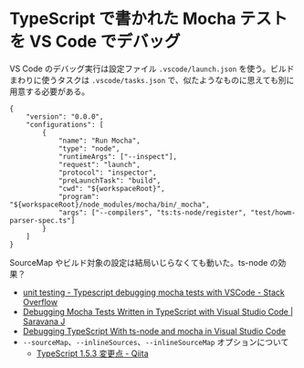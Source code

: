 # TypeScript で書かれた Mocha テストを VS Code でデバッグ
VS Code のデバッグ実行は設定ファイル `.vscode/launch.json` を使う。ビルドまわりに使うタスクは `.vscode/tasks.json` で、似たようなものに思えても別に用意する必要がある。
```
{
    "version": "0.0.0",
    "configurations": [
        {
            "name": "Run Mocha",
            "type": "node",
            "runtimeArgs": ["--inspect"],
            "request": "launch",
            "protocol": "inspector",
            "preLaunchTask": "build",
            "cwd": "${workspaceRoot}",
            "program": "${workspaceRoot}/node_modules/mocha/bin/_mocha",
            "args": ["--compilers", "ts:ts-node/register", "test/howm-parser-spec.ts"]
        }
    ]
}
```

SourceMap やビルド対象の設定は結局いじらなくても動いた。ts-node の効果？
- [unit testing - Typescript debugging mocha tests with VSCode - Stack Overflow](http://stackoverflow.com/questions/36984357/typescript-debugging-mocha-tests-with-vscode)
- [Debugging Mocha Tests Written in TypeScript with Visual Studio Code | Saravana J](https://saravanaj.github.io/2017/02/05/debugging-mocha-tests-written-in-typescript-with-visual-studio-code/)
- [Debugging TypeScript With ts-node and mocha in Visual Studio Code](http://howiamdoing.net/2017/03/13/Debugging-TypeScript-with-ts-node-and-mocha-in-Visual-Studio-Code.html)
- `--sourceMap`、`--inlineSources`、`--inlineSourceMap` オプションについて
    - [TypeScript 1.5.3 変更点 - Qiita](http://qiita.com/vvakame/items/9b9fde6c71aae6a824c0)